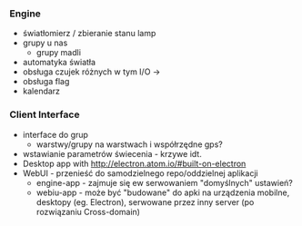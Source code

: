 ### Engine
* światłomierz / zbieranie stanu lamp
* grupy u nas
   - grupy madli
* automatyka światła
* obsługa czujek różnych w tym I/O ->
* obsługa flag
* kalendarz

### Client Interface
* interface do grup
   - warstwy/grupy na warstwach i współrzędne gps?
* wstawianie parametrów świecenia - krzywe idt.
* Desktop app with http://electron.atom.io/#built-on-electron
* WebUI - przenieść do samodzielnego repo/oddzielnej aplikacji
   - engine-app - zajmuje się ew serwowaniem "domyślnych" ustawień?
   - webiu-app - może być "budowane" do apki na urządzenia mobilne, desktopy (eg. Electron), serwowane przez inny server (po rozwiązaniu Cross-domain)
